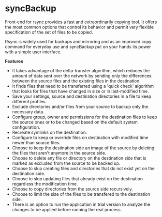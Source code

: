 # syncBackup
<p>Front-end for rsync provides a fast and extraordinarily copying tool. It offers the most common options that control its behavior and permit very flexible specification of the set of files to be copied.</p>

<p>Rsync is widely used for backups and mirroring and as an improved copy command for everyday use and syncBackup put on your hands its power with a simple user interface.</p> 

<p><b>Features</b></p>
<ul>
  <li>It takes advantage of the delta-transfer algorithm, which reduces the amount of data sent over the network by sending only the differences between the source files and the existing files in the destination.</li>
  <li>It finds files that need to be transferred using a 'quick check' algorithm that looks for files that have changed in size or in last-modified time.</li>
  <li>Save your settings, source and destination directories in a file to keep different profiles.</li>
  <li>Exclude directories and/or files from your source to backup only the necessary data.</li>
  <li>Configure group, owner and permissions for the destination files to keep the source ones or to be changed based on the default system configuration.</li>
  <li>Recreate symlinks on the destination.</li>
  <li>Configure to keep or override files on destination with modified time newer than source files.</li>
  <li>Choose to keep the destination side an image of the source by deleting the files that aren't anymore in the source side.</li>
  <li>Choose to delete any file or directory on the destination side that is marked as excluded from the source to be backed up.</li>
  <li>Choose to skip creating files and directories that do not exist yet on the destination side.</li>
  <li>Choose to skip updating files that already exist on the destination regardless the modification time.</li>
  <li>Choose to copy directories from the source side recursively.</li>
  <li>Choose to limit the size of the files to be transfered to the destination side.</li>
  <li>There is an option to run the application in trial version to analyze the changes to be applied before running the real process.</li>
</ul>
